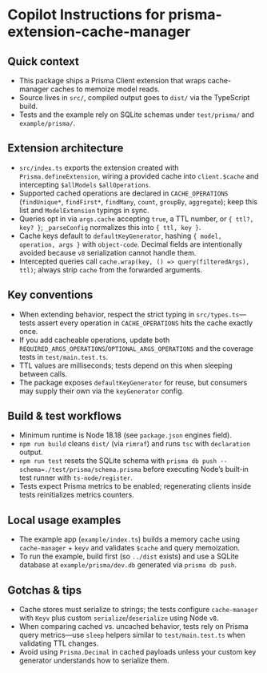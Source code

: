 # Copilot Instructions for prisma-extension-cache-manager

## Quick context
- This package ships a Prisma Client extension that wraps cache-manager caches to memoize model reads.
- Source lives in `src/`, compiled output goes to `dist/` via the TypeScript build.
- Tests and the example rely on SQLite schemas under `test/prisma/` and `example/prisma/`.

## Extension architecture
- `src/index.ts` exports the extension created with `Prisma.defineExtension`, wiring a provided cache into `client.$cache` and intercepting `$allModels` `$allOperations`.
- Supported cached operations are declared in `CACHE_OPERATIONS` (`findUnique*`, `findFirst*`, `findMany`, `count`, `groupBy`, `aggregate`); keep this list and `ModelExtension` typings in sync.
- Queries opt in via `args.cache` accepting `true`, a TTL number, or `{ ttl?, key? }`; `_parseConfig` normalizes this into `{ ttl, key }`.
- Cache keys default to `defaultKeyGenerator`, hashing `{ model, operation, args }` with `object-code`. Decimal fields are intentionally avoided because `v8` serialization cannot handle them.
- Intercepted queries call `cache.wrap(key, () => query(filteredArgs), ttl)`; always strip `cache` from the forwarded arguments.

## Key conventions
- When extending behavior, respect the strict typing in `src/types.ts`—tests assert every operation in `CACHE_OPERATIONS` hits the cache exactly once.
- If you add cacheable operations, update both `REQUIRED_ARGS_OPERATIONS`/`OPTIONAL_ARGS_OPERATIONS` and the coverage tests in `test/main.test.ts`.
- TTL values are milliseconds; tests depend on this when sleeping between calls.
- The package exposes `defaultKeyGenerator` for reuse, but consumers may supply their own via the `keyGenerator` config.

## Build & test workflows
- Minimum runtime is Node 18.18 (see `package.json` engines field).
- `npm run build` cleans `dist/` (via `rimraf`) and runs `tsc` with `declaration` output.
- `npm run test` resets the SQLite schema with `prisma db push --schema=./test/prisma/schema.prisma` before executing Node’s built-in test runner with `ts-node/register`.
- Tests expect Prisma metrics to be enabled; regenerating clients inside tests reinitializes metrics counters.

## Local usage examples
- The example app (`example/index.ts`) builds a memory cache using `cache-manager` + `keyv` and validates `$cache` and query memoization.
- To run the example, build first (so `../dist` exists) and use a SQLite database at `example/prisma/dev.db` generated via `prisma db push`.

## Gotchas & tips
- Cache stores must serialize to strings; the tests configure `cache-manager` with `Keyv` plus custom `serialize`/`deserialize` using Node `v8`.
- When comparing cached vs. uncached behavior, tests rely on Prisma query metrics—use `sleep` helpers similar to `test/main.test.ts` when validating TTL changes.
- Avoid using `Prisma.Decimal` in cached payloads unless your custom key generator understands how to serialize them.
